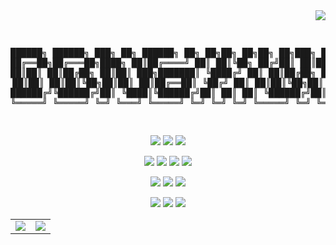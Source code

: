 <div align=right>
    <a href="https://hits.seeyoufarm.com"><img src="https://hits.seeyoufarm.com/api/count/incr/badge.svg?url=https%3A%2F%2Fgithub.com%2Fdonghyun0502&count_bg=%234778BE&title_bg=%23555555&icon=&icon_color=%23E7E7E7&title=Profile+Viewers&edge_flat=true"/></a>
</div>

<div align=center>
<pre>





██████╗  ██████╗ ███╗   ██╗ ██████╗ ██╗  ██╗██╗   ██╗██╗   ██╗███╗   ██╗
██╔══██╗██╔═══██╗████╗  ██║██╔════╝ ██║  ██║╚██╗ ██╔╝██║   ██║████╗  ██║
██║  ██║██║   ██║██╔██╗ ██║██║  ███╗███████║ ╚████╔╝ ██║   ██║██╔██╗ ██║
██║  ██║██║   ██║██║╚██╗██║██║   ██║██╔══██║  ╚██╔╝  ██║   ██║██║╚██╗██║
██████╔╝╚██████╔╝██║ ╚████║╚██████╔╝██║  ██║   ██║   ╚██████╔╝██║ ╚████║
╚═════╝  ╚═════╝ ╚═╝  ╚═══╝ ╚═════╝ ╚═╝  ╚═╝   ╚═╝    ╚═════╝ ╚═╝  ╚═══╝
                                                                        
</pre>

<img src="https://img.shields.io/badge/Java Core-512BD4?style=flat-square&logo=java&logoColor=white"/></a>
<img src="https://img.shields.io/badge/C%20Sharp-239120?style=flat-square&logo=csharp&logoColor=white"/></a>
<img src="https://img.shields.io/badge/Unity-FFFFFF?style=flat-square&logo=unity&logoColor=black"/></a>

<img src="https://img.shields.io/badge/Git-F05032?style=flat-square&logo=git&logoColor=white"/></a>
<img src="https://img.shields.io/badge/Github-181717?style=flat-square&logo=github&logoColor=white"/></a>
<img src="https://img.shields.io/badge/SourceTree-0052CC?style=flat-square&logo=sourcetree&logoColor=white"/></a>
<img src="https://img.shields.io/badge/GitKraken-179287?style=flat-square&logo=gitkraken&logoColor=white"/></a>

<img src="https://img.shields.io/badge/Mac%20OS-333333?style=flat-square&logo=apple&logoColor=white"/><a/>
<img src="https://img.shields.io/badge/Linux-DC8634?style=flat-square&logo=linux&logoColor=white"/><a/>
<img src="https://img.shields.io/badge/Windows-0078D6?style=flat-square&logo=Windows&logoColor=white"/></a>

<img src="https://img.shields.io/badge/Jetbrains%20Rider-000000?style=flat-square&logo=rider&logoColor=white"/></a>
<img src="https://img.shields.io/badge/Visual Studio-5C2D91?style=flat-square&logo=VisualStudio&logoColor=white"/></a>
<img src="https://img.shields.io/badge/Visual Studio Code-007ACC?style=flat-square&logo=VisualStudioCode&logoColor=white"/></a>

<table>
    <tr>
        <td>
            <img src="https://github-readme-stats.vercel.app/api?username=donghyun0502&show_icons=true&theme=tokyonight&exclude_repo=Mac-Settings,donghyun0502,donghyun0502.github.io"/></a>
        </td>
        <td>
            <img src="https://github-readme-stats.vercel.app/api/top-langs/?username=donghyun0502&layout=compact&theme=tokyonight&exclude_repo=Mac-Settings,donghyun0502,donghyun0502.github.io"/></a>
        </td>
    </tr>
</table>

<!--<a href="https://donghyun0502.io"><img src="https://img.shields.io/badge/Blog -00C7B7?style=for-the-badge&logo=hugo&logoColor=white"/></a>-->

<!--
**coldwoong/coldwoong** is a ✨ _special_ ✨ repository because its `README.md` (this file) appears on your GitHub profile.

Here are some ideas to get you started:

- 🔭 I’m currently working on ...
- 🌱 I’m currently learning ...
- 👯 I’m looking to collaborate on ...
- 🤔 I’m looking for help with ...
- 💬 Ask me about ...
- 📫 How to reach me: ...
- 😄 Pronouns: ...
- ⚡ Fun fact: ...
-->
</div>
